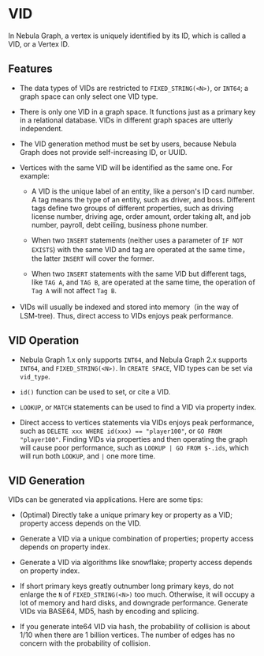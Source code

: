 # VID

In Nebula Graph, a vertex is uniquely identified by its ID, which is called a VID, or a Vertex ID.

## Features

- The data types of VIDs are restricted to `FIXED_STRING(<N>)`, or `INT64`; a graph space can only select one VID type.

- There is only one VID in a graph space. It functions just as a primary key in a relational database. VIDs in different graph spaces are utterly independent.

- The VID generation method must be set by users, because Nebula Graph does not provide self-increasing ID, or UUID.

- Vertices with the same VID will be identified as the same one. For example:
  
  + A VID is the unique label of an entity, like a person's ID card number. A tag means the type of an entity,  such as driver, and boss. Different tags define two groups of different properties, such as driving license number, driving age, order amount, order taking alt, and job number, payroll, debt ceiling, business phone number.

  + When two `INSERT` statements (neither uses a parameter of `IF NOT EXISTS`) with the same VID and tag are operated at the same time，the latter `INSERT` will cover the former.

  + When two `INSERT` statements with the same VID but different tags, like `TAG A`, and `TAG B`, are operated at the same time, the operation of `Tag A` will not affect `Tag B`.

-  VIDs will usually be indexed and stored into memory（in the way of LSM-tree). Thus, direct access to VIDs enjoys peak performance.

## VID Operation

- Nebula Graph 1.x only supports `INT64`, and Nebula Graph 2.x supports `INT64`, and `FIXED_STRING(<N>)`. In `CREATE SPACE`, VID types can be set via `vid_type`.

- `id()` function can be used to set, or cite a VID.

- `LOOKUP`, or `MATCH` statements can be used to find a VID via property index.

- Direct access to vertices statements via VIDs enjoys peak performance, such as `DELETE xxx WHERE id(xxx) == "player100"`, or `GO FROM "player100"`. Finding VIDs via properties and then operating the graph will cause poor performance, such as `LOOKUP | GO FROM $-.ids`, which will run both `LOOKUP`, and `|` one more time.

## VID Generation

VIDs can be generated via applications. Here are some tips:

- (Optimal) Directly take a unique primary key or property as a VID; property access depends on the VID.

- Generate a VID via a unique combination of properties; property access depends on property index.

- Generate a VID via algorithms like snowflake; property access depends on property index.

- If short primary keys greatly outnumber long primary keys, do not enlarge the `N` of `FIXED_STRING(<N>)` too much. Otherwise, it will occupy a lot of memory and hard disks, and downgrade performance. Generate VIDs via BASE64, MD5, hash by encoding and splicing.

- If you generate inte64 VID via hash, the probability of collision is about 1/10 when there are 1 billion vertices. The number of edges has no concern with the probability of collision.

